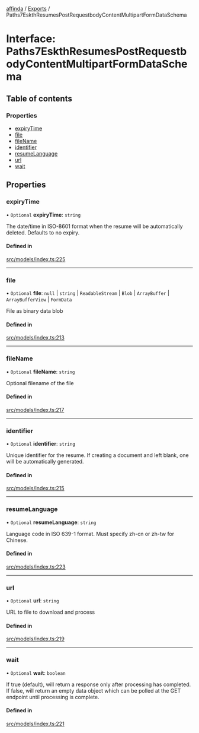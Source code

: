 [affinda](../README.md) / [Exports](../modules.md) / Paths7EskthResumesPostRequestbodyContentMultipartFormDataSchema

# Interface: Paths7EskthResumesPostRequestbodyContentMultipartFormDataSchema

## Table of contents

### Properties

- [expiryTime](Paths7EskthResumesPostRequestbodyContentMultipartFormDataSchema.md#expirytime)
- [file](Paths7EskthResumesPostRequestbodyContentMultipartFormDataSchema.md#file)
- [fileName](Paths7EskthResumesPostRequestbodyContentMultipartFormDataSchema.md#filename)
- [identifier](Paths7EskthResumesPostRequestbodyContentMultipartFormDataSchema.md#identifier)
- [resumeLanguage](Paths7EskthResumesPostRequestbodyContentMultipartFormDataSchema.md#resumelanguage)
- [url](Paths7EskthResumesPostRequestbodyContentMultipartFormDataSchema.md#url)
- [wait](Paths7EskthResumesPostRequestbodyContentMultipartFormDataSchema.md#wait)

## Properties

### expiryTime

• `Optional` **expiryTime**: `string`

The date/time in ISO-8601 format when the resume will be automatically deleted.  Defaults to no expiry.

#### Defined in

[src/models/index.ts:225](https://github.com/affinda/affinda-typescript/blob/b869a13/src/models/index.ts#L225)

___

### file

• `Optional` **file**: ``null`` \| `string` \| `ReadableStream` \| `Blob` \| `ArrayBuffer` \| `ArrayBufferView` \| `FormData`

File as binary data blob

#### Defined in

[src/models/index.ts:213](https://github.com/affinda/affinda-typescript/blob/b869a13/src/models/index.ts#L213)

___

### fileName

• `Optional` **fileName**: `string`

Optional filename of the file

#### Defined in

[src/models/index.ts:217](https://github.com/affinda/affinda-typescript/blob/b869a13/src/models/index.ts#L217)

___

### identifier

• `Optional` **identifier**: `string`

Unique identifier for the resume. If creating a document and left blank, one will be automatically generated.

#### Defined in

[src/models/index.ts:215](https://github.com/affinda/affinda-typescript/blob/b869a13/src/models/index.ts#L215)

___

### resumeLanguage

• `Optional` **resumeLanguage**: `string`

Language code in ISO 639-1 format. Must specify zh-cn or zh-tw for Chinese.

#### Defined in

[src/models/index.ts:223](https://github.com/affinda/affinda-typescript/blob/b869a13/src/models/index.ts#L223)

___

### url

• `Optional` **url**: `string`

URL to file to download and process

#### Defined in

[src/models/index.ts:219](https://github.com/affinda/affinda-typescript/blob/b869a13/src/models/index.ts#L219)

___

### wait

• `Optional` **wait**: `boolean`

If true (default), will return a response only after processing has completed. If false, will return an empty data object which can be polled at the GET endpoint until processing is complete.

#### Defined in

[src/models/index.ts:221](https://github.com/affinda/affinda-typescript/blob/b869a13/src/models/index.ts#L221)
